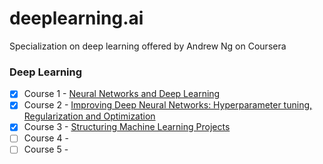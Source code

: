 # deeplearning.ai
Specialization on deep learning offered by Andrew Ng on Coursera


### Deep Learning 

- [x] Course 1 - [Neural Networks and Deep Learning](https://www.coursera.org/account/accomplishments/verify/S5SURR2LXWMR)
- [x] Course 2 - [Improving Deep Neural Networks: Hyperparameter tuning, Regularization and Optimization](    https://www.coursera.org/account/accomplishments/verify/SALHFCNQ4HQD)
- [x] Course 3 - [Structuring Machine Learning Projects](https://www.coursera.org/account/accomplishments/verify/789ZVY8HLAF3)
- [ ] Course 4 - 
- [ ] Course 5 - 
